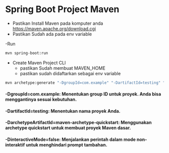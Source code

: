 # Spring Boot Project Maven

- Pastikan Install Maven pada komputer anda
  https://maven.apache.org/download.cgi
- Pastikan Sudah ada pada env variable

-Run

```bash
mvn spring-boot:run
```

- Create Maven Project CLI
  - pastikan Sudah membuat MAVEN_HOME
  - pastikan sudah didaftarkan sebagai env variable

```bash
mvn archetype:generate "-DgroupId=com.example" "-DartifactId=testing" "-DarchetypeArtifactId=maven-archetype-quickstart" "-DarchetypeVersion=1.4" "-DinteractiveMode=false"
```

#### -DgroupId=com.example: Menentukan group ID untuk proyek. Anda bisa menggantinya sesuai kebutuhan.

#### -DartifactId=testing: Menentukan nama proyek Anda.

#### -DarchetypeArtifactId=maven-archetype-quickstart: Menggunakan archetype quickstart untuk membuat proyek Maven dasar.

#### -DinteractiveMode=false: Menjalankan perintah dalam mode non-interaktif untuk menghindari prompt tambahan.
